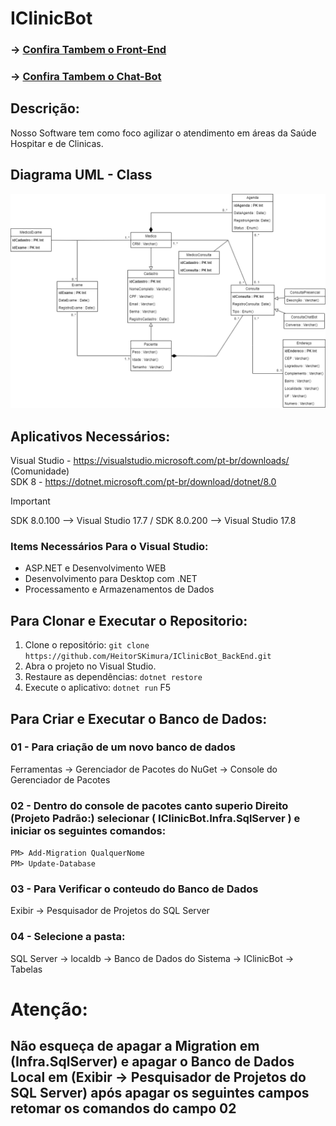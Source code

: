 # IClinicBot
### -> [**Confira Tambem o Front-End**](https://github.com/VictorMMontanari/IClinicBot.git)
### -> [**Confira Tambem o Chat-Bot**](https://github.com/FERNANDO-MATSUHASHI/IClinicBot-ChatBot.git)

## Descrição:
Nosso Software tem como foco agilizar o atendimento em áreas da Saúde Hospitar e de Clinicas. 

## Diagrama UML - Class
![Alt text](https://github.com/HeitorSKimura/IClinicBot_BackEnd/blob/main/IClinicBot_UML_Class.png)

## Aplicativos Necessários:
Visual Studio - https://visualstudio.microsoft.com/pt-br/downloads/ (Comunidade)
<br/>
SDK 8 - https://dotnet.microsoft.com/pt-br/download/dotnet/8.0
> [!IMPORTANT]
> SDK 8.0.100 --> Visual Studio 17.7 / SDK 8.0.200 --> Visual Studio 17.8

### Items Necessários Para o Visual Studio:
- ASP.NET e Desenvolvimento WEB
- Desenvolvimento para Desktop com .NET
- Processamento e Armazenamentos de Dados

## Para Clonar e Executar o Repositorio:
1. Clone o repositório: `git clone https://github.com/HeitorSKimura/IClinicBot_BackEnd.git`
2. Abra o projeto no Visual Studio.
3. Restaure as dependências: `dotnet restore`
4. Execute o aplicativo: `dotnet run` F5

## Para Criar e Executar o Banco de Dados:
### 01 - Para criação de um novo banco de dados
Ferramentas -> Gerenciador de Pacotes do NuGet -> Console do Gerenciador de Pacotes

### 02 - Dentro do console de pacotes canto superio Direito (Projeto Padrão:) selecionar ( IClinicBot.Infra.SqlServer ) e iniciar os seguintes comandos:
`PM> Add-Migration QualquerNome`
<br/>
`PM> Update-Database`

### 03 - Para Verificar o conteudo do Banco de Dados
Exibir -> Pesquisador de Projetos do SQL Server

### 04 - Selecione a pasta: 
SQL Server -> localdb -> Banco de Dados do Sistema -> IClinicBot -> Tabelas 

# Atenção:
## Não esqueça de apagar a Migration em (Infra.SqlServer) e apagar o Banco de Dados Local em (Exibir -> Pesquisador de Projetos do SQL Server) após apagar os seguintes campos retomar os comandos do campo 02
